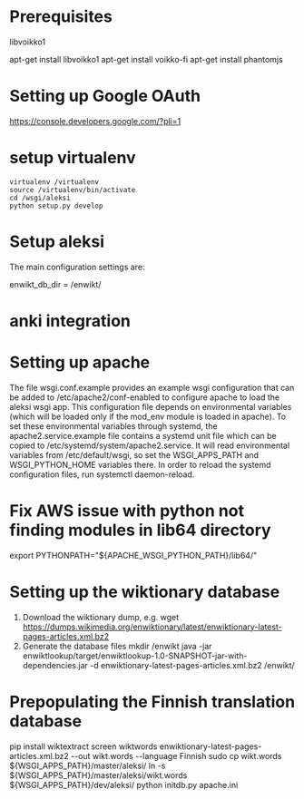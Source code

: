 # Prerequisites

libvoikko1

apt-get install libvoikko1
apt-get install voikko-fi
apt-get install phantomjs

# Setting up Google OAuth
https://console.developers.google.com/?pli=1

# setup virtualenv

    virtualenv /virtualenv
    source /virtualenv/bin/activate
    cd /wsgi/aleksi
    python setup.py develop

# Setup aleksi
The main configuration settings are:

enwikt_db_dir = /enwikt/

# anki integration

# Setting up apache
The file wsgi.conf.example provides an example wsgi configuration that can be added to /etc/apache2/conf-enabled to configure apache to load the aleksi wsgi app. This configuration file depends on environmental variables (which will be loaded only if the mod_env module is loaded in apache). To set these environmental variables through systemd, the apache2.service.example file contains a systemd unit file which can be copied to /etc/systemd/system/apache2.service. It will read environmental variables from /etc/default/wsgi, so set the WSGI_APPS_PATH and WSGI_PYTHON_HOME variables there. In order to reload the systemd configuration files, run systemctl daemon-reload.

# Fix AWS issue with python not finding modules in lib64 directory

export PYTHONPATH="${APACHE_WSGI_PYTHON_PATH}/lib64/"

# Setting up the wiktionary database
 1. Download the wiktionary dump, e.g.
    wget https://dumps.wikimedia.org/enwiktionary/latest/enwiktionary-latest-pages-articles.xml.bz2
 2. Generate the database files
    mkdir /enwikt
    java -jar enwiktlookup/target/enwiktlookup-1.0-SNAPSHOT-jar-with-dependencies.jar -d enwiktionary-latest-pages-articles.xml.bz2 /enwikt/

# Prepopulating the Finnish translation database
pip install wiktextract
screen
wiktwords enwiktionary-latest-pages-articles.xml.bz2 --out wikt.words --language Finnish
sudo cp wikt.words ${WSGI_APPS_PATH}/master/aleksi/
ln -s ${WSGI_APPS_PATH}/master/aleksi/wikt.words ${WSGI_APPS_PATH}/dev/aleksi/
python initdb.py apache.ini

